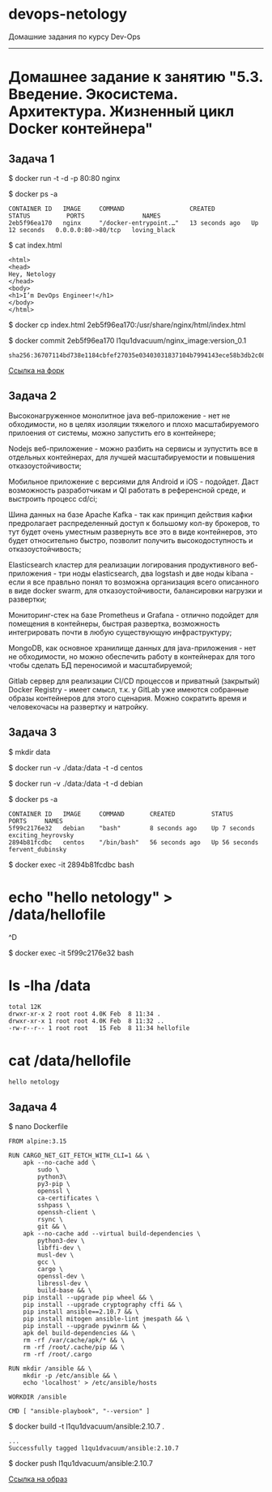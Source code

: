 # devops-netology
Домашние задания по курсу Dev-Ops

------

# Домашнее задание к занятию "5.3. Введение. Экосистема. Архитектура. Жизненный цикл Docker контейнера"


## Задача 1


 $ docker run -t -d -p 80:80 nginx

 $ docker ps -a

 	CONTAINER ID   IMAGE     COMMAND                  CREATED          STATUS          PORTS                NAMES
 	2eb5f96ea170   nginx     "/docker-entrypoint.…"   13 seconds ago   Up 12 seconds   0.0.0.0:80->80/tcp 	loving_black

 $ cat index.html

 	<html>
 	<head>
	Hey, Netology
	</head>
	<body>
	<h1>I’m DevOps Engineer!</h1>
	</body>
	</html>

 $ docker cp index.html 2eb5f96ea170:/usr/share/nginx/html/index.html

 $ docker commit 2eb5f96ea170  l1qu1dvacuum/nginx_image:version_0.1

	sha256:36707114bd738e1184cbfef27035e03403031837104b7994143ece58b3db2c08

 [Ссылка на форк](https://hub.docker.com/r/l1qu1dvacuum/nginx_image/tags)


## Задача 2


 Высоконагруженное монолитное java веб-приложение - нет не обходимости, но в целях изоляции тяжелого и плохо масштабируемого прилоения от системы, можно запустить его в контейнере;
 
 Nodejs веб-приложение - можно разбить на сервисы и зупустить все в отдельных контейнерах, для лучшей масштабируемости и повышения отказоустойчивости; 
 
 Мобильное приложение c версиями для Android и iOS - подойдет. Даст возможность разработчикам и QI работать в референсной среде, и выстроить процесс cd/ci;
 
 Шина данных на базе Apache Kafka - так как принцип действия кафки предролагает распределенный доступ к большому кол-ву брокеров, то тут будет очень умеcтным развернуть все это в виде контейнеров, это будет относительно быстро, позволит получить высокодоступность и отказоустойчивость; 
 
 Elasticsearch кластер для реализации логирования продуктивного веб-приложения - три ноды elasticsearch, два logstash и две ноды kibana - если я все правльно понял то возможна организация всего описанного в виде docker swarm, для отказоустойчивости, балансировки нагрузки и развертки;
 
 Мониторинг-стек на базе Prometheus и Grafana - отлично подойдет для помещения в контейнеры, быстрая развертка, возможность интегрировать почти в любую существующую инфраструктуру;
 
 MongoDB, как основное хранилище данных для java-приложения - нет не обходимости, но можно обеспечить работу в контейнерах для того чтобы сделать БД переносимой и масштабируемой;
 
 Gitlab сервер для реализации CI/CD процессов и приватный (закрытый) Docker Registry - имеет смысл, т.к. у GitLab уже имеются собранные образы контейнеров для этого сценария. Можно сократить время и человекочасы на развертку и натройку. 


## Задача 3


 $ mkdir data
 
 $ docker run  -v ./data:/data -t -d centos

 $ docker run  -v ./data:/data -t -d debian

 $ docker ps -a

	CONTAINER ID   IMAGE     COMMAND       CREATED          STATUS          PORTS     NAMES
	5f99c2176e32   debian    "bash"        8 seconds ago    Up 7 seconds              exciting_heyrovsky
	2894b81fcdbc   centos    "/bin/bash"   56 seconds ago   Up 56 seconds             fervent_dubinsky

 $ docker exec -it 2894b81fcdbc bash

 # echo "hello netology" > /data/hellofile

 ^D

 $ docker exec -it 5f99c2176e32 bash

 # ls -lha /data

	total 12K
	drwxr-xr-x 2 root root 4.0K Feb  8 11:34 .
	drwxr-xr-x 1 root root 4.0K Feb  8 11:32 ..
	-rw-r--r-- 1 root root   15 Feb  8 11:34 hellofile

 # cat /data/hellofile

	hello netology


## Задача 4


 $ nano Dockerfile

	FROM alpine:3.15

	RUN CARGO_NET_GIT_FETCH_WITH_CLI=1 && \
	    apk --no-cache add \
	        sudo \
	        python3\
	        py3-pip \
	        openssl \
	        ca-certificates \
	        sshpass \
	        openssh-client \
	        rsync \
	        git && \
	    apk --no-cache add --virtual build-dependencies \
	        python3-dev \
	        libffi-dev \
	        musl-dev \
	        gcc \
	        cargo \
	        openssl-dev \
	        libressl-dev \
	        build-base && \
	    pip install --upgrade pip wheel && \
	    pip install --upgrade cryptography cffi && \
	    pip install ansible==2.10.7 && \
	    pip install mitogen ansible-lint jmespath && \
	    pip install --upgrade pywinrm && \
	    apk del build-dependencies && \
	    rm -rf /var/cache/apk/* && \
	    rm -rf /root/.cache/pip && \
	    rm -rf /root/.cargo

	RUN mkdir /ansible && \
	    mkdir -p /etc/ansible && \
	    echo 'localhost' > /etc/ansible/hosts

	WORKDIR /ansible

	CMD [ "ansible-playbook", "--version" ]

 $ docker build -t l1qu1dvacuum/ansible:2.10.7 .

	...
	Successfully tagged l1qu1dvacuum/ansible:2.10.7

 $ docker push l1qu1dvacuum/ansible:2.10.7

 [Ссылка на образ](https://hub.docker.com/r/l1qu1dvacuum/ansible)

